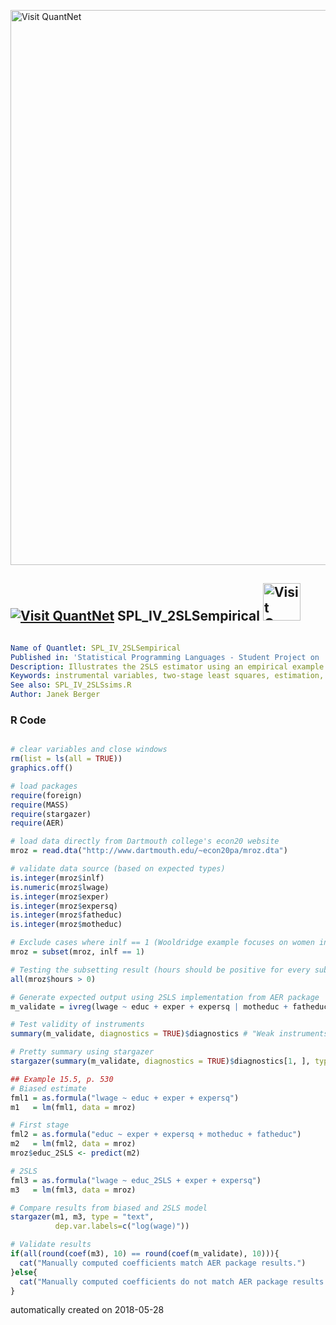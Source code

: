 [<img src="https://github.com/QuantLet/Styleguide-and-FAQ/blob/master/pictures/banner.png" width="888" alt="Visit QuantNet">](http://quantlet.de/)

## [<img src="https://github.com/QuantLet/Styleguide-and-FAQ/blob/master/pictures/qloqo.png" alt="Visit QuantNet">](http://quantlet.de/) **SPL_IV_2SLSempirical** [<img src="https://github.com/QuantLet/Styleguide-and-FAQ/blob/master/pictures/QN2.png" width="60" alt="Visit QuantNet 2.0">](http://quantlet.de/)

```yaml

Name of Quantlet: SPL_IV_2SLSempirical
Published in: 'Statistical Programming Languages - Student Project on ''Instrumental variable estimation'' '
Description: Illustrates the 2SLS estimator using an empirical example
Keywords: instrumental variables, two-stage least squares, estimation, hypothesis-testing, wooldridge, mroz
See also: SPL_IV_2SLSsims.R
Author: Janek Berger

```

### R Code
```r

# clear variables and close windows
rm(list = ls(all = TRUE))
graphics.off()

# load packages
require(foreign)
require(MASS)
require(stargazer)
require(AER)

# load data directly from Dartmouth college's econ20 website
mroz = read.dta("http://www.dartmouth.edu/~econ20pa/mroz.dta")

# validate data source (based on expected types)
is.integer(mroz$inlf)
is.numeric(mroz$lwage)
is.integer(mroz$exper)
is.integer(mroz$expersq)
is.integer(mroz$fatheduc)
is.integer(mroz$motheduc)

# Exclude cases where inlf == 1 (Wooldridge example focuses on women in labor force)
mroz = subset(mroz, inlf == 1)

# Testing the subsetting result (hours should be positive for every subject)
all(mroz$hours > 0)

# Generate expected output using 2SLS implementation from AER package
m_validate = ivreg(lwage ~ educ + exper + expersq | motheduc + fatheduc + exper + expersq, data = mroz)

# Test validity of instruments
summary(m_validate, diagnostics = TRUE)$diagnostics # "Weak instruments" should be significant

# Pretty summary using stargazer
stargazer(summary(m_validate, diagnostics = TRUE)$diagnostics[1, ], type = "text", digits = 3)

## Example 15.5, p. 530
# Biased estimate
fml1 = as.formula("lwage ~ educ + exper + expersq")
m1   = lm(fml1, data = mroz)

# First stage
fml2 = as.formula("educ ~ exper + expersq + motheduc + fatheduc")
m2   = lm(fml2, data = mroz)
mroz$educ_2SLS <- predict(m2)

# 2SLS
fml3 = as.formula("lwage ~ educ_2SLS + exper + expersq")
m3   = lm(fml3, data = mroz)

# Compare results from biased and 2SLS model
stargazer(m1, m3, type = "text",
          dep.var.labels=c("log(wage)"))

# Validate results
if(all(round(coef(m3), 10) == round(coef(m_validate), 10))){
  cat("Manually computed coefficients match AER package results.")
}else{
  cat("Manually computed coefficients do not match AER package results!")
}

```

automatically created on 2018-05-28